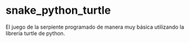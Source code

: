 # snake_python_turtle
El juego de la serpiente programado de manera muy básica utilizando la librería turtle de python.
